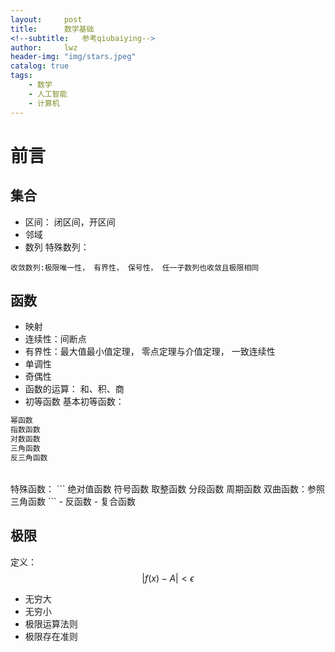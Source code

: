 ```yaml
---
layout:     post
title:      数学基础
<!--subtitle:   参考qiubaiying-->
author:     lwz
header-img: "img/stars.jpeg"
catalog: true
tags:
    - 数学
    - 人工智能
    - 计算机
---
```

# 前言

## 集合
- 区间： 闭区间，开区间
- 邻域
- 数列
特殊数列：
```
收敛数列:极限唯一性， 有界性， 保号性， 任一子数列也收敛且极限相同
```

## 函数
- 映射
- 连续性：间断点
- 有界性：最大值最小值定理， 零点定理与介值定理， 一致连续性
- 单调性
- 奇偶性
- 函数的运算： 和、积、商
- 初等函数
基本初等函数：
```Python
幂函数
指数函数
对数函数
三角函数
反三角函数
```
<br/>
特殊函数：
```
绝对值函数
符号函数
取整函数
分段函数
周期函数
双曲函数：参照三角函数
```
- 反函数
- 复合函数

## 极限
定义：
 $$|f(x)- A|< \epsilon$$
- 无穷大
- 无穷小
- 极限运算法则
- 极限存在准则


